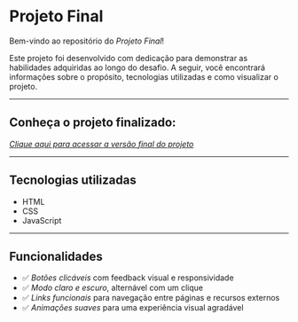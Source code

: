 # Projeto Final

Bem-vindo ao repositório do *Projeto Final*!

Este projeto foi desenvolvido com dedicação para demonstrar as habilidades adquiridas ao longo do desafio. A seguir, você encontrará informações sobre o propósito, tecnologias utilizadas e como visualizar o projeto.

---

## Conheça o projeto finalizado:

*[Clique aqui para acessar a versão final do projeto](https://anaareiis.github.io/Desafio-2-2024.1-Frontend/)*

---

## Tecnologias utilizadas

- HTML
- CSS
- JavaScript

---

## Funcionalidades

- ✅ *Botões clicáveis* com feedback visual e responsividade  
- ✅ *Modo claro e escuro*, alternável com um clique  
- ✅ *Links funcionais* para navegação entre páginas e recursos externos  
- ✅ *Animações suaves* para uma experiência visual agradável  

